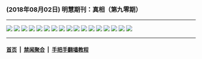 ### (2018年08月02日) 明慧期刊：真相（第九零期） 

---

<img src="http://qikan.minghui.org/mhqkpage/qikanimage/2018/08/02/zx90-dl-read-online1.png"/> 

<img src="http://qikan.minghui.org/mhqkpage/qikanimage/2018/08/02/zx90-dl-read-online2.png"/> 

<img src="http://qikan.minghui.org/mhqkpage/qikanimage/2018/08/02/zx90-dl-read-online3.png"/> 

<img src="http://qikan.minghui.org/mhqkpage/qikanimage/2018/08/02/zx90-dl-read-online4.png"/> 

<img src="http://qikan.minghui.org/mhqkpage/qikanimage/2018/08/02/zx90-dl-read-online5.png"/> 

<img src="http://qikan.minghui.org/mhqkpage/qikanimage/2018/08/02/zx90-dl-read-online6.png"/> 

<img src="http://qikan.minghui.org/mhqkpage/qikanimage/2018/08/02/zx90-dl-read-online7.png"/> 

<img src="http://qikan.minghui.org/mhqkpage/qikanimage/2018/08/02/zx90-dl-read-online8.png"/> 

<img src="http://qikan.minghui.org/mhqkpage/qikanimage/2018/08/02/zx90-dl-read-online9.png"/> 

<img src="http://qikan.minghui.org/mhqkpage/qikanimage/2018/08/02/zx90-dl-read-online10.png"/> 

<img src="http://qikan.minghui.org/mhqkpage/qikanimage/2018/08/02/zx90-dl-read-online11.png"/> 

<img src="http://qikan.minghui.org/mhqkpage/qikanimage/2018/08/02/zx90-dl-read-online12.png"/> 

<img src="http://qikan.minghui.org/mhqkpage/qikanimage/2018/08/02/zx90-dl-read-online13.png"/> 

<img src="http://qikan.minghui.org/mhqkpage/qikanimage/2018/08/02/zx90-dl-read-online14.png"/> 

<img src="http://qikan.minghui.org/mhqkpage/qikanimage/2018/08/02/zx90-dl-read-online15.png"/> 

<img src="http://qikan.minghui.org/mhqkpage/qikanimage/2018/08/02/zx90-dl-read-online16.png"/> 

<img src="http://qikan.minghui.org/mhqkpage/qikanimage/2018/08/02/zx90-dl-read-online17.png"/> 



---

#### [首页](../../../..) &nbsp;|&nbsp; [禁闻聚合](https://github.com/gfw-breaker/banned-news) &nbsp;|&nbsp; [手把手翻墙教程](https://github.com/gfw-breaker/guides) 